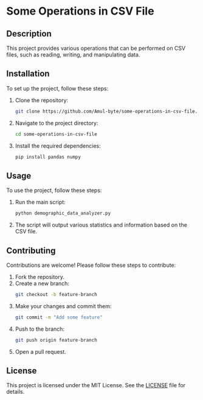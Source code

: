 # Some Operations in CSV File

## Description

This project provides various operations that can be performed on CSV files, such as reading,
writing, and manipulating data.

## Installation

To set up the project, follow these steps:

1. Clone the repository:
   ```sh
   git clone https://github.com/Amul-byte/some-operations-in-csv-file.git
   ```
2. Navigate to the project directory:
   ```sh
   cd some-operations-in-csv-file
   ```
3. Install the required dependencies:
   ```sh
   pip install pandas numpy
   ```

## Usage

To use the project, follow these steps:

1. Run the main script:
   ```sh
   python demographic_data_analyzer.py
   ```
2. The script will output various statistics and information based on the CSV file.

## Contributing

Contributions are welcome! Please follow these steps to contribute:

1. Fork the repository.
2. Create a new branch:
   ```sh
   git checkout -b feature-branch
   ```
3. Make your changes and commit them:
   ```sh
   git commit -m "Add some feature"
   ```
4. Push to the branch:
   ```sh
   git push origin feature-branch
   ```
5. Open a pull request.

## License

This project is licensed under the MIT License. See the [LICENSE](LICENSE) file for details.
